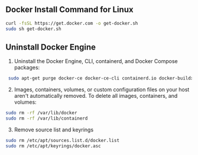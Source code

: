 ## Docker Install Command for Linux
```bash
curl -fsSL https://get.docker.com -o get-docker.sh
sudo sh get-docker.sh
```

## Uninstall Docker Engine
1. Uninstall the Docker Engine, CLI, containerd, and Docker Compose packages:
```bash
 sudo apt-get purge docker-ce docker-ce-cli containerd.io docker-buildx-plugin docker-compose-plugin docker-ce-rootless-extras
```

2. Images, containers, volumes, or custom configuration files on your host aren't automatically removed. To delete all images, containers, and volumes:
```bash
sudo rm -rf /var/lib/docker
sudo rm -rf /var/lib/containerd
```

3. Remove source list and keyrings
```bash
sudo rm /etc/apt/sources.list.d/docker.list
sudo rm /etc/apt/keyrings/docker.asc
```